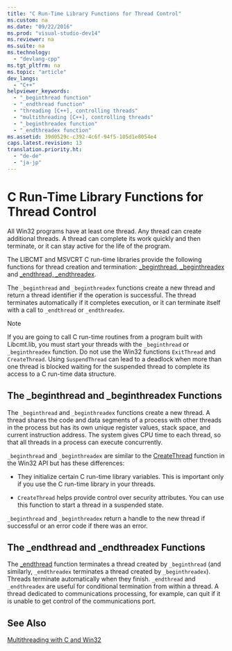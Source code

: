 ```yaml
---
title: "C Run-Time Library Functions for Thread Control"
ms.custom: na
ms.date: "09/22/2016"
ms.prod: "visual-studio-dev14"
ms.reviewer: na
ms.suite: na
ms.technology: 
  - "devlang-cpp"
ms.tgt_pltfrm: na
ms.topic: "article"
dev_langs: 
  - "C++"
helpviewer_keywords: 
  - "_beginthread function"
  - "_endthread function"
  - "threading [C++], controlling threads"
  - "multithreading [C++], controlling threads"
  - "_beginthreadex function"
  - "_endthreadex function"
ms.assetid: 39d0529c-c392-4c6f-94f5-105d1e8054e4
caps.latest.revision: 13
translation.priority.ht: 
  - "de-de"
  - "ja-jp"
---
```

# C Run-Time Library Functions for Thread Control
All Win32 programs have at least one thread. Any thread can create additional threads. A thread can complete its work quickly and then terminate, or it can stay active for the life of the program.  
  
 The LIBCMT and MSVCRT C run-time libraries provide the following functions for thread creation and termination: [_beginthread, _beginthreadex](../vs140/_beginthread--_beginthreadex.md) and [_endthread, _endthreadex](../vs140/_endthread--_endthreadex.md).  
  
 The `_beginthread` and `_beginthreadex` functions create a new thread and return a thread identifier if the operation is successful. The thread terminates automatically if it completes execution, or it can terminate itself with a call to `_endthread` or `_endthreadex`.  
  
> [!NOTE]
>  If you are going to call C run-time routines from a program built with Libcmt.lib, you must start your threads with the `_beginthread` or `_beginthreadex` function. Do not use the Win32 functions `ExitThread` and `CreateThread`. Using `SuspendThread` can lead to a deadlock when more than one thread is blocked waiting for the suspended thread to complete its access to a C run-time data structure.  
  
##  <a name="_core_the__beginthread_function"></a> The _beginthread and _beginthreadex Functions  
 The `_beginthread` and `_beginthreadex` functions create a new thread. A thread shares the code and data segments of a process with other threads in the process but has its own unique register values, stack space, and current instruction address. The system gives CPU time to each thread, so that all threads in a process can execute concurrently.  
  
 `_beginthread` and `_beginthreadex` are similar to the [CreateThread](http://msdn.microsoft.com/library/windows/desktop/ms682453) function in the Win32 API but has these differences:  
  
-   They initialize certain C run-time library variables. This is important only if you use the C run-time library in your threads.  
  
-   `CreateThread` helps provide control over security attributes. You can use this function to start a thread in a suspended state.  
  
 `_beginthread` and `_beginthreadex` return a handle to the new thread if successful or an error code if there was an error.  
  
##  <a name="_core_the__endthread_function"></a> The _endthread and _endthreadex Functions  
 The [_endthread](../vs140/_endthread--_endthreadex.md) function terminates a thread created by `_beginthread` (and similarly, `_endthreadex` terminates a thread created by `_beginthreadex`). Threads terminate automatically when they finish. `_endthread` and `_endthreadex` are useful for conditional termination from within a thread. A thread dedicated to communications processing, for example, can quit if it is unable to get control of the communications port.  
  
## See Also  
 [Multithreading with C and Win32](../vs140/multithreading-with-c-and-win32.md)
